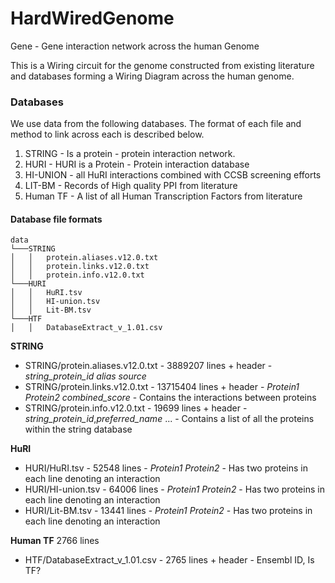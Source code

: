 # HardWiredGenome
Gene - Gene interaction network across the human Genome


This is a Wiring circuit for the genome constructed from existing literature and databases forming a Wiring Diagram across the human genome. 




### Databases
We use data from the following databases. The format of each file and method to link across each is described below.


1. STRING - Is a protein - protein interaction network.
2. HURI - HURI is a Protein - Protein interaction database 
3. HI-UNION - all HuRI interactions combined with CCSB screening efforts
4. LIT-BM - Records of High quality PPI from literature
5. Human TF - A list of all Human Transcription Factors from literature

#### Database file formats

```
data
└───STRING
│   │   protein.aliases.v12.0.txt
│   │   protein.links.v12.0.txt 
│   │   protein.info.v12.0.txt 
└───HURI
│   │   HuRI.tsv
│   │   HI-union.tsv
│   │   Lit-BM.tsv   
└───HTF
│   │   DatabaseExtract_v_1.01.csv
```

<b>STRING</b>
- STRING/protein.aliases.v12.0.txt - 3889207 lines + header - *string_protein_id* *alias* *source* 
- STRING/protein.links.v12.0.txt - 13715404 lines + header - *Protein1* *Protein2* *combined_score* - Contains the interactions between proteins 
- STRING/protein.info.v12.0.txt -  19699 lines + header - *string_protein_id*,*preferred_name* ... - Contains a list of all the proteins within the string database

<b>HuRI</b>
- HURI/HuRI.tsv - 52548 lines - *Protein1* *Protein2* - Has two proteins in each line denoting an interaction 
- HURI/HI-union.tsv - 64006 lines - *Protein1* *Protein2* -  Has two proteins in each line denoting an interaction
- HURI/Lit-BM.tsv - 13441 lines - *Protein1* *Protein2* - Has two proteins in each line denoting an interaction 


<b>Human TF</b>
2766 lines
- HTF/DatabaseExtract_v_1.01.csv  - 2765 lines + header - Ensembl ID, Is TF?
